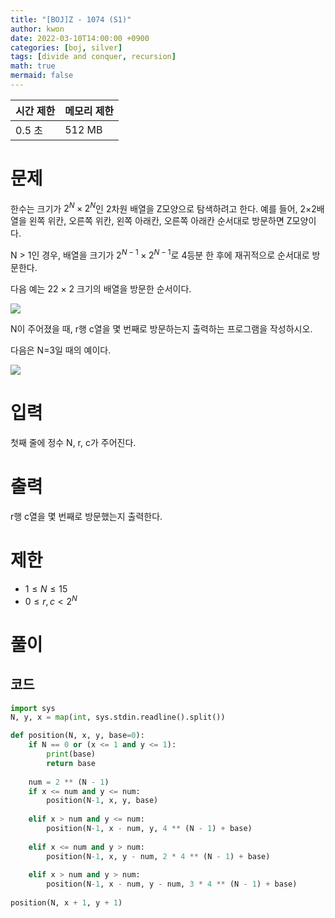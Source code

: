 ```yaml
---
title: "[BOJ]Z - 1074 (S1)"
author: kwon
date: 2022-03-10T14:00:00 +0900
categories: [boj, silver]
tags: [divide and conquer, recursion]
math: true
mermaid: false
---
```


| 시간 제한 | 메모리 제한 |
| --- | --- |
| 0.5 초 | 512 MB |


# 문제

한수는 크기가 $2^N×2^N$인 2차원 배열을 Z모양으로 탐색하려고 한다. 예를 들어, 2×2배열을 왼쪽 위칸, 오른쪽 위칸, 왼쪽 아래칸, 오른쪽 아래칸 순서대로 방문하면 Z모양이다.

N > 1인 경우, 배열을 크기가 $2^{N-1}×2^{N-1}$로 4등분 한 후에 재귀적으로 순서대로 방문한다.

다음 예는 22 × 2 크기의 배열을 방문한 순서이다.

![](https://u.acmicpc.net/adc7cfae-e84d-4d5c-af8e-ee011f8fff8f/Screen%20Shot%202020-12-02%20at%208.11.17%20AM.png)

N이 주어졌을 때, r행 c열을 몇 번째로 방문하는지 출력하는 프로그램을 작성하시오.

다음은 N=3일 때의 예이다.

![](https://u.acmicpc.net/d3e84bb7-9424-4764-ad3a-811e7fcbd53f/Screen%20Shot%202020-12-30%20at%2010.50.47%20PM.png)

# 입력

첫째 줄에 정수 N, r, c가 주어진다.

# 출력

r행 c열을 몇 번째로 방문했는지 출력한다.

# 제한

- $1≤N≤15$
- $0≤r,c<2^N$

# 풀이

## 코드

```python
import sys
N, y, x = map(int, sys.stdin.readline().split())

def position(N, x, y, base=0):
    if N == 0 or (x <= 1 and y <= 1):
        print(base)
        return base
    
    num = 2 ** (N - 1)
    if x <= num and y <= num:
        position(N-1, x, y, base)
        
    elif x > num and y <= num:
        position(N-1, x - num, y, 4 ** (N - 1) + base)
    
    elif x <= num and y > num:
        position(N-1, x, y - num, 2 * 4 ** (N - 1) + base)
        
    elif x > num and y > num:
        position(N-1, x - num, y - num, 3 * 4 ** (N - 1) + base)
        
position(N, x + 1, y + 1)
```